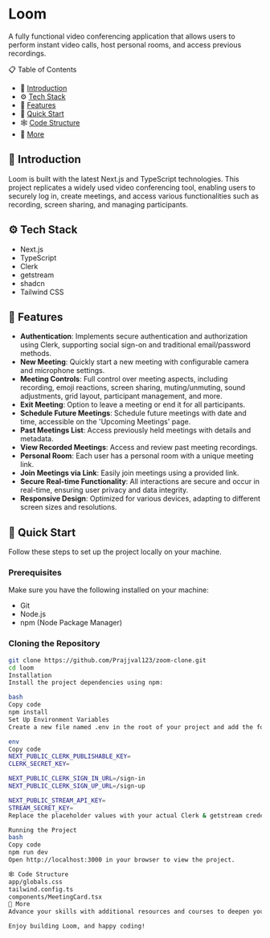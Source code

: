 # Loom

A fully functional video conferencing application that allows users to perform instant video calls, host personal rooms, and access previous recordings.

📋 Table of Contents
- 🤖 [Introduction](#introduction)
- ⚙️ [Tech Stack](#tech-stack)
- 🔋 [Features](#features)
- 🤸 [Quick Start](#quick-start)
- 🕸️ [Code Structure](#code-structure)
- 🚀 [More](#more)

## 🤖 Introduction

Loom is built with the latest Next.js and TypeScript technologies. This project replicates a widely used video conferencing tool, enabling users to securely log in, create meetings, and access various functionalities such as recording, screen sharing, and managing participants.

## ⚙️ Tech Stack

- Next.js
- TypeScript
- Clerk
- getstream
- shadcn
- Tailwind CSS

## 🔋 Features

- **Authentication**: Implements secure authentication and authorization using Clerk, supporting social sign-on and traditional email/password methods.
- **New Meeting**: Quickly start a new meeting with configurable camera and microphone settings.
- **Meeting Controls**: Full control over meeting aspects, including recording, emoji reactions, screen sharing, muting/unmuting, sound adjustments, grid layout, participant management, and more.
- **Exit Meeting**: Option to leave a meeting or end it for all participants.
- **Schedule Future Meetings**: Schedule future meetings with date and time, accessible on the 'Upcoming Meetings' page.
- **Past Meetings List**: Access previously held meetings with details and metadata.
- **View Recorded Meetings**: Access and review past meeting recordings.
- **Personal Room**: Each user has a personal room with a unique meeting link.
- **Join Meetings via Link**: Easily join meetings using a provided link.
- **Secure Real-time Functionality**: All interactions are secure and occur in real-time, ensuring user privacy and data integrity.
- **Responsive Design**: Optimized for various devices, adapting to different screen sizes and resolutions.

## 🤸 Quick Start

Follow these steps to set up the project locally on your machine.

### Prerequisites

Make sure you have the following installed on your machine:
- Git
- Node.js
- npm (Node Package Manager)

### Cloning the Repository

```bash
git clone https://github.com/Prajjval123/zoom-clone.git
cd loom
Installation
Install the project dependencies using npm:

bash
Copy code
npm install
Set Up Environment Variables
Create a new file named .env in the root of your project and add the following content:

env
Copy code
NEXT_PUBLIC_CLERK_PUBLISHABLE_KEY=
CLERK_SECRET_KEY=

NEXT_PUBLIC_CLERK_SIGN_IN_URL=/sign-in
NEXT_PUBLIC_CLERK_SIGN_UP_URL=/sign-up

NEXT_PUBLIC_STREAM_API_KEY=
STREAM_SECRET_KEY=
Replace the placeholder values with your actual Clerk & getstream credentials. Obtain these credentials by signing up on the Clerk and getstream websites.

Running the Project
bash
Copy code
npm run dev
Open http://localhost:3000 in your browser to view the project.

🕸️ Code Structure
app/globals.css
tailwind.config.ts
components/MeetingCard.tsx
🚀 More
Advance your skills with additional resources and courses to deepen your understanding and expertise in Next.js and TypeScript.

Enjoy building Loom, and happy coding!
